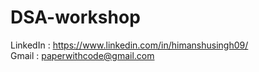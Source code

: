 # DSA-workshop
LinkedIn : https://www.linkedin.com/in/himanshusingh09/                                                                                                                   
Gmail : paperwithcode@gmail.com
